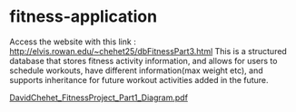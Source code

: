 # fitness-application
Access the website with this link : http://elvis.rowan.edu/~chehet25/dbFitnessPart3.html
This is a structured database that stores fitness activity information, and allows for users to schedule workouts, have different information(max weight etc), and supports inheritance for future workout activities added in the future.

[DavidChehet_FitnessProject_Part1_Diagram.pdf](https://github.com/user-attachments/files/18925730/DavidChehet_FitnessProject_Part1_Diagram.pdf)



